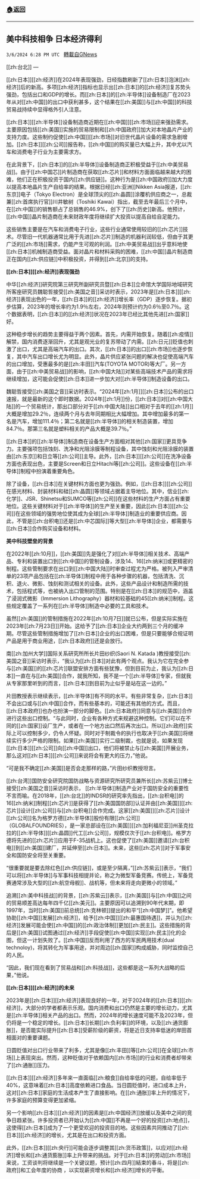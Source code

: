 ###  [:house:返回](README.md)
---


## 美中科技相争 日本经济得利
`3/6/2024 6:28 PM UTC ` [轉載自GNews](https://gnews.org/articles/2371715)

[[zh:台北]] — 

[[zh:日本]][[zh:经济]]在2024年表现强劲，日经指数刷新了[[zh:日本]]泡沫[[zh:经济]]后的新高。多项[[zh:经济]]指标也显示出[[zh:日本]]的[[zh:经济]]复苏势头强劲，包括出口和GDP的增长。而[[zh:日本]]的[[zh:半导体]]设备制造厂在2023年从对[[zh:中国]]的出口中获利甚多，这个结果在[[zh:美国]]与[[zh:中国]]的科技贸易战持续中显得格外引人注意。

[[zh:日本]][[zh:半导体]]设备制造商近期在[[zh:中国]][[zh:市场]]迎来强劲需求。主要原因包括[[zh:美国]]实施的贸易限制和[[zh:中国政府]]加大对本地晶片产业的支持力度。这些制约促使[[zh:中国]][[zh:市场]]对旧世代晶片设备的需求急剧增加。[[zh:日本]][[zh:公司]]报告称，[[zh:中国]]的购买量已大幅上升，其中尤以汽车和消费电子行业为主要需求方。

在此背景下，[[zh:日本]]的[[zh:半导体]]设备制造商正积极受益于[[zh:中美贸易战]]。由于[[zh:中国芯]]片制造商在获取[[zh:芯片]]和材料方面面临越来越大的困难，他们正在积极投资于国内[[zh:供应链]]。这种行为是[[zh:中国政府]]加大力度以提高本地晶片生产自给率的结果。根据日经[[zh:亚洲]]Nikken Asia报道，[[zh:东京]]电子（Tokyo Electron）是全球顶尖的[[zh:晶圆]]涂覆机供应商之一，总裁兼[[zh:首席执行官]]川井敏树（Toshiki Kawai）指出，截至去年最后三个月中，在[[zh:中国]]的销售额占了总销售的46.9%，创下了[[zh:历史]]新高。他预计，[[zh:中国]]晶片制造商在未来财政年度将继续扩大投资以提高自给自足能力。

这些销售主要是在汽车和消费电子行业，这些行业通常使用较旧的[[zh:芯片]]技术。尽管旧一代机器通常比用于先进[[zh:芯片]]制造的机器利润较低，但由于其更广泛的[[zh:市场]]需求，仍能产生可观的利润。[[zh:中美贸易战]]出乎意料地使[[zh:日本]]机械制造商受益。面对晶片和材料采购的困难，[[zh:中国]]晶片制造商正在国内[[zh:供应链]]中积极投资，并得到[[zh:北京]]的支持。

**[[zh:日本]][[zh:经济]]表现强劲**

中华[[zh:经济]]研究院第三研究所副研究员暨[[zh:日本]]立命馆大学国际地域研究所客座研究员魏聪哲接受[[zh:美国之音]]采访时表示，2023年是[[zh:日本]][[zh:经济]]表现出色的一年，[[zh:日本]]的[[zh:经济]]增长率（GDP）逐步恢复。据初步估算，2023年的增长率约为1.9％左右，2024年则预计约为0.6％至0.7％。这个数据表明，[[zh:日本]]的[[zh:经济]]状况在2023年已经比其他先进[[zh:国家]]好。

这种稳步增长的趋势主要得益于两个因素。首先，内需开始恢复。随着[[zh:疫情]]解禁，国内消费逐渐回升，尤其是观光业的复苏带动了内需。[[zh:日元]]贬值也刺激了出口，尤其是高端汽车的出口。其次，[[zh:日本]]的出口[[zh:市场]]也逐步恢复，其中汽车出口增长尤为明显。此外，晶片供应紧张问题的解决也促使高端汽车的出口增加，受惠最多的是[[zh:丰田]]汽车(TOYOTA MOTOR)等大厂。另一方面，由于[[zh:中美贸易战]]的影响，[[zh:中国大陆]]对某些高端技术产品的需求将继续增加，这可能会促使[[zh:日本]]进一步加大对[[zh:半导体]]制造设备的出口。

魏聪哲接受[[zh:美国之音]]采访时表示。“2024年[[zh:1月]][[zh:日本]]公布的出口速报，就是最新的这个即时数据。2024年[[zh:1月]]份，[[zh:日本]]对[[zh:中国大陆]]的一个贸易统计，那出口部分对于[[zh:中国大陆]]出口相对于去年的[[zh:1月]]大概是增加29.2％，连续两个月与去年同期相比大幅增加。其中增加最多的第一名是汽车，增加111.4％；第二名就是[[zh:半导体]]的相关制造装置，增加84.7％。那第三名就是塑料相关的产品大概是39.7％。”

[[zh:日本]]的[[zh:半导体]]制造商在设备生产方面相对其他[[zh:国家]]更具竞争力。主要强项包括蚀刻、洗净和光阻涂膜等制程设备，其中蚀刻和光阻涂膜的装置由[[zh:东京]]和日立等[[zh:公司]]主导。此外，[[zh:日本]][[zh:公司]]在洗净设备方面也表现出色，主要是Screen和日立Hitachi等[[zh:公司]]。这些设备在[[zh:半导体]]制程中扮演着重要角色。

除了设备，[[zh:日本]]在关键材料方面也更为强劲。例如，[[zh:日本]][[zh:公司]]在感光材料、封装材料和硅[[zh:晶圆]]等领域占据着主导地位。其中，信业[[zh:化学]]、JSR、Shinetsu和SUMCO等[[zh:公司]]在这些材料的生产方面占有重要地位。这些关键材料对于[[zh:半导体]]的生产至关重要，因此[[zh:日本]][[zh:公司]]在这些领域的强势地位使其成为全球[[zh:半导体]]制造业的重要供应商。因此，不管是[[zh:台积电]]还是[[zh:中芯国际]]等大型[[zh:半导体]]企业，都需要与[[zh:日本]]合作购买设备和材料。

**美中科技壁垒的背景**

在2022年[[zh:10月]]，[[zh:美国]]先是强化了对[[zh:半导体]]相关技术、高端产品、专利和装置出口到[[zh:中国]]的管制设备，涉及14、16[[zh:纳米]]或更精密的制程。这些管制要求在出口到[[zh:中国大陆]]时审查过程尤为严格。被列入严审清单的23项产品包括在[[zh:半导体]]制程中用于各种步骤的机器，包括清洗、沉积、退火、微影、蚀刻和测试相关的设备。此外，这些产品设计和制造所需的技术，包括程式等，也被纳入出口管制的范围。特别是在[[zh:日本]]的规范中，涵盖了浸润式微影（Immersion Lithography）器材和较基础的45[[zh:纳米]]制程。这些规定覆盖了一系列在[[zh:半导体]]制造中必要的工具和技术。

虽然[[zh:美国]]的管制措施在2022年[[zh:10月7日]]就已公布，但是实际实施在2023年[[zh:7月23日]]开始。这给予了[[zh:日本]]企业大约两到三个月的缓冲期。尽管这些管制措施增加了[[zh:日本]]企业的出口困难，但是只要能够合规证明产品是用于商业用途，[[zh:日本政府]]还是会放行。

南[[zh:加州大学]]国际关系研究所所长片田纱织(Saori N. Katada )教授接受[[zh:美国之音]]采访时表示，“我认为[[zh:日本]]对此有两个观点。我认为它在完全参与[[zh:美国]]的[[zh:芯片]]联盟安排方面有些犹豫，但到目前为止，我认为[[zh:日本]]一直在与[[zh:美国]]合作，就我所知，我不是一个[[zh:半导体]]专家，但就我从专家那里听到的而言，[[zh:日本]]到目前为止似乎是站在这一边的。”

片田教授表示继续表示，[[zh:半导体]]有不同的水平。有些非常复杂，[[zh:日本]]不会出口或与[[zh:中国]]合作，而有些基本的，可能还有其他的方式。而且，[[zh:日本政府]]也办也扮演一部分的脚色。[[zh:日本政府]]同意与[[zh:美国]]合作进行这些出口控制。“与此同时，企业有各种方式来规避这种控制。它们可以在不同的[[zh:国家]]设厂生产，或者在一个地方出口然后再次出口。所以[[zh:政府]]实际上可以控制多少，仍令人怀疑。同时对于制裁令的执行也取决于[[zh:美国]]将继续实行多少严格的限制。如果[[zh:美国]]实行二级制裁，也就是说，如果发现[[zh:日本]][[zh:公司]]向[[zh:中国]]出口，他们将被禁止与[[zh:美国]]开展业务，那么这对[[zh:日本]][[zh:公司]]来说将会有更大的压力，”他说。

“可是我不确定[[zh:美国]]是否会走那样的路，”片田纱织教授坦言。

[[zh:台湾]]国防安全研究院国防战略与资源研究所研究员兼所长[[zh:苏紫云]]博士接受[[zh:美国之音]]采访时表示， [[zh:半导体]]制造产业对于国防安全的重要性不言而喻。在2018年，[[zh:台北]]的INDSR的研究率先指出，[[zh:台积电]]的16[[zh:纳米]]制程[[zh:芯片]]是获得了[[zh:美国国防部]]认证并由[[zh:美国]][[zh:芯片]]设计[[zh:公司]]与[[zh:台积电]]合作完成。这家[[zh:美国]][[zh:芯片]]设计[[zh:公司]]名为格罗方德[[zh:半导体]]股份有限[[zh:公司]]（GLOBALFOUNDRIES），是一家总部设在[[zh:美国]][[zh:加利福尼亚]]州圣克拉拉的[[zh:半导体]][[zh:晶圆]]代工[[zh:公司]]，规模仅次于[[zh:台积电]]。格罗方德将先进的[[zh:芯片]]应用于F-35战机上。这也促使了[[zh:美国]]邀请[[zh:台积电]]到[[zh:美国]]建厂，并延伸至[[zh:日本]]。未来，这些[[zh:芯片]]对于军事安全和国防安全将至关重要。

“很重要就是要去除红色[[zh:供应链]]，或是至少隔离，”[[zh:苏紫云]]表示，“我们可以将[[zh:半导体]]与军事科技相提并论，称之为微型军备竞赛。传统上，军备竞赛通常涉及大型的[[zh:航空母舰]]、战机等，但未来将走向更微小的领域。”

追溯[[zh:美中科技战]]的背景，[[zh:苏紫云]]表示，[[zh:美国]]与[[zh:中国]]之间的贸易顺差高达每年四千亿[[zh:美元]]。主要原因可以追溯到90年代末期，即1997年，当时[[zh:美国]]前总统[[zh:克林顿]]提出的和平“[[zh:中国梦]]”。他希望协助[[zh:中国]]发展[[zh:经济]]，给予[[zh:中国]][[zh:最惠国待遇]]，并认为[[zh:经济]]发展可能会使[[zh:中国]]的[[zh:政治体制]]更加[[zh:民主]]。这些措施的背后是[[zh:美国]]试图通过[[zh:经济]]手段促使[[zh:中国]]实现[[zh:民主]]化的企图，但这一计划失败了。[[zh:中国]]反而利用了西方的军民两用技术(dual technoloy)，将其转化为军事用途，并对周边[[zh:国家]]构成威胁，同时监控自己的人民。

“因此，我们现在看到了贸易战和[[zh:科技战]]，这些都是这一系列大战略的后果，”他说。

**[[zh:日本]][[zh:经济]]的未来**

2023年是[[zh:日本]][[zh:经济]]表现良好的一年，对于2024年的[[zh:日本]][[zh:经济]]，大部分的学者都表示乐观。国内消费和出口仍然是主要的增长动力，尤其是[[zh:半导体]]相关产品的出口。然而，2024年的增长速度可能不及2023年，但仍将是一个稳定的增长。[[zh:日本]]长期[[zh:负利率]]的环境，以及[[zh:通货膨胀]]，是否能实际提升[[zh:日本]]受薪阶级的薪资，将是近日支持率低迷的岸田首相面对的重要课题。

日圆贬值对出口行业带来了利多，尤其是像[[zh:丰田]]等[[zh:公司]]在全球[[zh:市场]]上表现突出。然而，这种贬值对于依赖国内[[zh:市场]]的行业和消费者却带来了[[zh:通胀]]压力。

[[zh:日本]][[zh:经济]]多年来一直面临[[zh:粮食]]自给率低的问题，自给率低于40%，这意味着[[zh:日本]]高度依赖进口食品。当日圆贬值时，进口成本上升，这对[[zh:日本]]家庭的生活成本产生了直接影响。在[[zh:通胀]]率上升的情况下，许多家庭的预算变得更加紧缩。

另一个影响[[zh:日本]][[zh:经济]]的因素是[[zh:中国经济]]放缓以及美中之间的竞争日趋紧张。许多投资者已开始认为[[zh:中国]]不再是一个好的投资[[zh:地点]]，这使得[[zh:日本]]成为了一个更受欢迎的投资目的地。这些因素共同推动了[[zh:日本]][[zh:经济]]的增长，尤其是在出口和投资方面。

此外，[[zh:日本]][[zh:央行]]可能会逐步调整其[[zh:货币政策]]，以应对[[zh:经济]]增长和[[zh:通货膨胀]]率上升带来的挑战。对于[[zh:日本]]的劳动[[zh:市场]]来说，工资谈判将继续是一个关键议题，预计[[zh:四月]]結束的春斗，将是[[zh:政府]]和工会年度的协商 ，以实现薪资增长和[[zh:经济]]增长的平衡。
